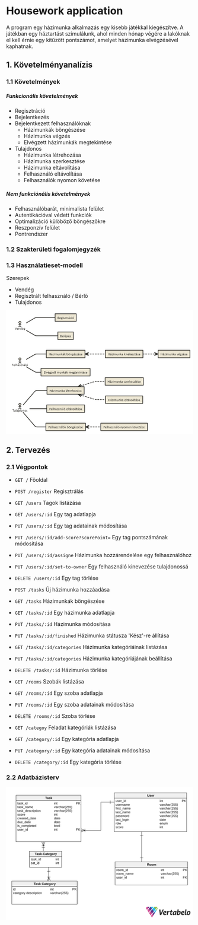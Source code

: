 # Housework application

A program egy házimunka alkalmazás egy kisebb játékkal kiegészítve. A játékban egy háztartást szimulálunk, ahol minden hónap végére a lakóknak el kell érnie egy kitűzött pontszámot, amelyet házimunka elvégzésével kaphatnak.


## 1. Követelményanalízis
### 1.1 Követelmények
##### Funkcionális követelmények
- Regisztráció
- Bejelentkezés
- Bejelentkezett felhasználóknak
  - Házimunkák böngészése
  - Házimunka végzés
  - Elvégzett házimunkák megtekintése
- Tulajdonos
  - Házimunka létrehozása
  - Házimunka szerkesztése
  - Házimunka eltávolítása
  - Felhasználó eltávolítása
  - Felhasználók nyomon követése

##### Nem funkciónális követelmények
- Felhasználóbarát, minimalista felület
- Autentikációval védett funkciók
- Optimalizáció külöböző böngészőkre
- Reszponzív felület
- Pontrendszer

### 1.2 Szakterületi fogalomjegyzék

### 1.3 Használatieset-modell
Szerepek
- Vendég
- Regisztrált felhasználó / Bérlő
- Tulajdonos

![alt Use-Case Diagram](https://github.com/thelfter/housework-app/blob/master/house-work-uc-diagram.png)

## 2. Tervezés
### 2.1 Végpontok
- `GET /` Főoldal
- `POST /register` Regisztrálás
- `GET /users` Tagok listázása
- `GET /users/:id` Egy tag adatlapja
- `PUT /users/:id` Egy tag adatainak módosítása
- `PUT /users/:id/add-score?scorePoint=` Egy tag pontszámának módosítása
- `PUT /users/:id/assigne` Házimunka hozzárendelése egy felhasználóhoz
- `PUT /users/:id/set-to-owner` Egy felhasználó kinevezése tulajdonossá
- `DELETE /users/:id` Egy tag törlése

- `POST /tasks` Új házimunka hozzáadása
- `GET /tasks` Házimunkák böngészése
- `GET /tasks/:id` Egy házimunka adatlapja
- `PUT /tasks/:id` Házimunka módosítása
- `PUT /tasks/:id/finished` Házimunka státusza 'Kész'-re állítása
- `GET /tasks/:id/categories` Házimunka kategóriáinak listázása
- `PUT /tasks/:id/categories` Házimunka kategóriájának beállítása
- `DELETE /tasks/:id` Házimunka törlése

- `GET /rooms` Szobák listázása
- `GET /rooms/:id` Egy szoba adatlapja
- `PUT /rooms/:id` Egy szoba adatainak módosítása
- `DELETE /rooms/:id` Szoba törlése

- `GET /categoy` Feladat kategóriák listázása
- `GET /category/:id` Egy kategória adatlapja
- `PUT /category/:id` Egy kategória adatainak módosítása
- `DELETE /category/:id` Egy kategória törlése


### 2.2 Adatbázisterv

![alt Database schema](https://github.com/thelfter/housework-app/blob/master/sql.svg)